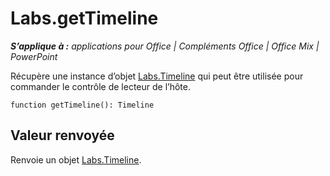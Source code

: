 
# <a name="labs.gettimeline"></a>Labs.getTimeline

 _**S’applique à :** applications pour Office | Compléments Office | Office Mix | PowerPoint_

Récupère une instance d’objet [Labs.Timeline](../../reference/office-mix/labs.timeline.md) qui peut être utilisée pour commander le contrôle de lecteur de l’hôte.

```
function getTimeline(): Timeline
```


## <a name="return-value"></a>Valeur renvoyée

Renvoie un objet [Labs.Timeline](../../reference/office-mix/labs.timeline.md).

